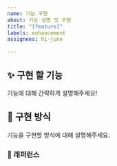 ```yaml
---
name: 기능 구현
about: 기능 설명 및 구현
title: "[feature]"
labels: enhancement
assignees: hi-june

---
```


## ✨ 구현 할 기능
기능에 대해 간략하게 설명해주세요!

## 📢 구현 방식
기능을 구현할 방식에 대해 설명해주세요.

### 📕 래퍼런스
